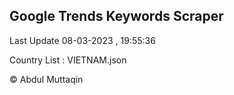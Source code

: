 

## Google Trends Keywords Scraper 
 
Last Update 08-03-2023 , 19:55:36

Country List :
VIETNAM.json



© Abdul Muttaqin 
